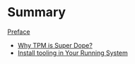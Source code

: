 # Summary

[Preface](00-preface.md)

- [Why TPM is Super Dope?](01-why-tpm-is-super-dope.md)
- [Install tooling in Your Running System](02-install-tooling.md)